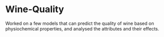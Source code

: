 # Wine-Quality
Worked on a few models that can predict the quality of wine based on physiochemical properties, and analysed the attributes and their effects.
